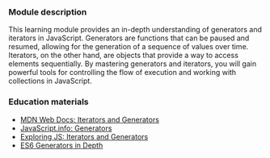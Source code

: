 ### Module description

This learning module provides an in-depth understanding of generators and iterators in JavaScript. Generators are functions that can be paused and resumed, allowing for the generation of a sequence of values over time. Iterators, on the other hand, are objects that provide a way to access elements sequentially. By mastering generators and iterators, you will gain powerful tools for controlling the flow of execution and working with collections in JavaScript.

### Education materials

- [MDN Web Docs: Iterators and Generators](https://developer.mozilla.org/en-US/docs/Web/JavaScript/Guide/Iterators_and_Generators)
- [JavaScript.info: Generators](https://javascript.info/generators)
- [Exploring JS: Iterators and Generators](https://exploringjs.com/es6/ch_iteration.html)
- [ES6 Generators in Depth](https://davidwalsh.name/es6-generators)
